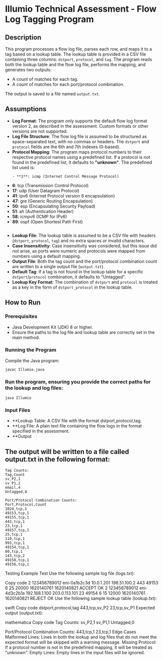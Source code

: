 # Illumio Technical Assessment - Flow Log Tagging Program

## Description
This program processes a flow log file, parses each row, and maps it to a tag based on a lookup table. The lookup table is provided in a CSV file containing three columns: `dstport`, `protocol`, and `tag`. The program reads both the lookup table and the flow log file, performs the mapping, and generates two outputs:
- A count of matches for each tag.
- A count of matches for each port/protocol combination.

The output is saved to a file named `output.txt`.

## Assumptions
- **Log Format**: The program only supports the default flow log format version 2, as described in the assessment. Custom formats or other versions are not supported.
- **Log File Structure**: The flow log file is assumed to be structured as space-separated text, with no commas or headers. The `dstport` and `protocol` fields are the 6th and 7th indexes (0-based).
- **Protocol Mapping**: The program maps protocol numbers to their respective protocol names using a predefined list. If a protocol is not found in the predefined list, it defaults to **"unknown"**. 
   The predefined list used is:
   ```
   - **1**: icmp (Internet Control Message Protocol)
- **6**: tcp (Transmission Control Protocol)
- **17**: udp (User Datagram Protocol)
- **41**: ipv6 (Internet Protocol version 6 encapsulation)
- **47**: gre (Generic Routing Encapsulation)
- **50**: esp (Encapsulating Security Payload)
- **51**: ah (Authentication Header)
- **58**: icmpv6 (ICMP for IPv6)
- **89**: ospf (Open Shortest Path First)
```
```

- **Lookup File**: The lookup table is assumed to be a CSV file with headers (`dstport`, `protocol`, `tag`) and no extra spaces or invalid characters.
- **Case Insensitivity**: Case insensitivity was considered, but this issue did not arise, as ports were numeric and protocols were mapped from numbers using a default mapping.
- **Output File**: Both the tag count and the port/protocol combination count are written to a single output file (`output.txt`).
- **Default Tag**: If a tag is not found in the lookup table for a specific `dstport`/`protocol` combination, it defaults to "Untagged".
- **Lookup Key Format**: The combination of `dstport` and `protocol` is treated as a key in the form of `dstport_protocol` in the lookup table.

## How to Run

### Prerequisites
- Java Development Kit (JDK) 8 or higher.
- Ensure the paths to the log file and lookup table are correctly set in the main method.

### Running the Program
Compile the Java program:

```
javac Illumio.java
```
### Run the program, ensuring you provide the correct paths for the lookup and log files:

```
java Illumio
```
### Input Files
- **Lookup Table: A CSV file with the format dstport,protocol,tag.
- **Log File: A plain text file containing the flow logs in the format specified in the assessment.
- **Output

## The output will be written to a file called output.txt in the following format:

```
Tag Counts:
Tag,Count
sv_P2,1
sv_P1,2
email,4
Untagged,8

Port/Protocol Combination Counts:
Port,Protocol,Count
1024,tcp,1
49153,tcp,1
49155,tcp,1
443,tcp,1
23,tcp,1
49157,tcp,1
25,tcp,1
110,tcp,1
993,tcp,1
49154,tcp,1
80,tcp,1
143,tcp,2
49158,tcp,1
49156,tcp,1
```

Testing
Example Test
Use the following sample log file (logs.txt):

Copy code
2 123456789012 eni-0a1b2c3d 10.0.1.201 198.51.100.2 443 49153 6 25 20000 1620140761 1620140821 ACCEPT OK
2 123456789012 eni-4d3c2b1a 192.168.1.100 203.0.113.101 23 49154 6 15 12000 1620140761 1620140821 REJECT OK
Use the following sample lookup table (lookup.txt):

swift
Copy code
dstport,protocol,tag
443,tcp,sv_P2
23,tcp,sv_P1
Expected output (output.txt):

mathematica
Copy code
Tag Counts:
sv_P2,1
sv_P1,1
Untagged,0

Port/Protocol Combination Counts:
443,tcp,1
23,tcp,1
Edge Cases
Malformed Lines: Lines in both the lookup and log files that do not meet the expected format will be skipped with a warning message.
Missing Protocol: If a protocol number is not in the predefined mapping, it will be treated as "unknown".
Empty Lines: Empty lines in the input files will be ignored.